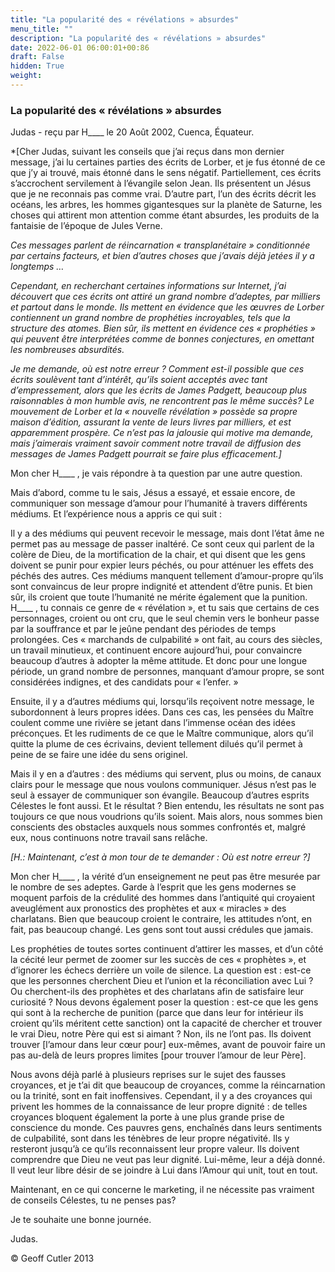 ```yaml
---
title: "La popularité des « révélations » absurdes"
menu_title: ""
description: "La popularité des « révélations » absurdes"
date: 2022-06-01 06:00:01+00:86
draft: False
hidden: True
weight:
---
```

### La popularité des « révélations » absurdes

Judas - reçu par H____ le 20 Août 2002, Cuenca, Équateur.

*[Cher Judas, suivant les conseils que j’ai reçus dans mon dernier message, j’ai lu certaines parties des écrits de Lorber, et je fus étonné de ce que j’y ai trouvé, mais étonné dans le sens négatif. Partiellement, ces écrits s’accrochent servilement à l’évangile selon Jean. Ils présentent un Jésus que je ne reconnais pas comme vrai. D’autre part, l’un des écrits décrit les océans, les arbres, les hommes gigantesques sur la planète de Saturne, les choses qui attirent mon attention comme étant absurdes, les produits de la fantaisie de l’époque de Jules Verne.

*Ces messages parlent de réincarnation « transplanétaire » conditionnée par certains facteurs, et bien d’autres choses que j’avais déjà jetées il y a longtemps …*

*Cependant, en recherchant certaines informations sur Internet, j’ai découvert que ces écrits ont attiré un grand nombre d’adeptes, par milliers et partout dans le monde. Ils mettent en évidence que les œuvres de Lorber contiennent un grand nombre de prophéties incroyables, tels que la structure des atomes. Bien sûr, ils mettent en évidence ces « prophéties » qui peuvent être interprétées comme de bonnes conjectures, en omettant les nombreuses absurdités.*

*Je me demande, où est notre erreur ? Comment est-il possible que ces écrits soulèvent tant d’intérêt, qu’ils soient acceptés avec tant d’empressement, alors que les écrits de James Padgett, beaucoup plus raisonnables à mon humble avis, ne rencontrent pas le même succès? Le mouvement de Lorber et la « nouvelle révélation » possède sa propre maison d’édition, assurant la vente de leurs livres par milliers, et est apparemment prospère. Ce n’est pas la jalousie qui motive ma demande, mais j’aimerais vraiment savoir comment notre travail de diffusion des messages de James Padgett pourrait se faire plus efficacement.]*

Mon cher H____ , je vais répondre à ta question par une autre question.

Mais d’abord, comme tu le sais, Jésus a essayé, et essaie encore, de communiquer son message d’amour pour l’humanité à travers différents médiums. Et l’expérience nous a appris ce qui suit :

Il y a des médiums qui peuvent recevoir le message, mais dont l’état âme ne permet pas au message de passer inaltéré. Ce sont ceux qui parlent de la colère de Dieu, de la mortification de la chair, et qui disent que les gens doivent se punir pour expier leurs péchés, ou pour atténuer les effets des péchés des autres. Ces médiums manquent tellement d’amour-propre qu’ils sont convaincus de leur propre indignité et attendent d’être punis. Et bien sûr, ils croient que toute l’humanité ne mérite également que la punition. H____ , tu connais ce genre de « révélation », et tu sais que certains de ces personnages, croient ou ont cru, que le seul chemin vers le bonheur passe par la souffrance et par le jeûne pendant des périodes de temps prolongées. Ces « marchands de culpabilité » ont fait, au cours des siècles, un travail minutieux, et continuent encore aujourd’hui, pour convaincre beaucoup d’autres à adopter la même attitude. Et donc pour une longue période, un grand nombre de personnes, manquant d’amour propre, se sont considérées indignes, et des candidats pour  « l’enfer. » 

Ensuite, il y a d’autres médiums qui, lorsqu’ils reçoivent notre message, le subordonnent à leurs propres idées. Dans ces cas, les pensées du Maître coulent comme une rivière se jetant dans l’immense océan des idées préconçues. Et les rudiments de ce que le Maître communique, alors qu’il quitte la plume de ces écrivains, devient tellement dilués qu’il permet à peine de se faire une idée du sens originel.

Mais il y en a d’autres : des médiums qui servent, plus ou moins, de canaux clairs pour le message que nous voulons communiquer. Jésus n’est pas le seul à essayer de communiquer son évangile. Beaucoup d’autres esprits Célestes le font aussi. Et le résultat ? Bien entendu, les résultats ne sont pas toujours ce que nous voudrions qu’ils soient. Mais alors, nous sommes bien conscients des obstacles auxquels nous sommes confrontés et, malgré eux, nous continuons notre travail sans relâche.

*[H.: Maintenant, c’est à mon tour de te demander : Où est notre erreur ?]*

Mon cher H____ , la vérité d’un enseignement ne peut pas être mesurée par le nombre de ses adeptes. Garde à l’esprit que les gens modernes se moquent parfois de la crédulité des hommes dans l’antiquité qui croyaient aveuglément aux pronostics des prophètes et aux « miracles » des charlatans. Bien que beaucoup croient le contraire, les attitudes n’ont, en fait, pas beaucoup changé. Les gens sont tout aussi crédules que jamais.

Les prophéties de toutes sortes continuent d’attirer les masses, et d’un côté la cécité leur permet de zoomer sur les succès de ces « prophètes », et d’ignorer les échecs derrière un voile de silence. La question est : est-ce que les personnes cherchent Dieu et l’union et la réconciliation avec Lui ? Ou cherchent-ils des prophètes et des charlatans afin de satisfaire leur curiosité ? Nous devons également poser la question : est-ce que les gens qui sont à la recherche de punition (parce que dans leur for intérieur ils croient qu’ils méritent cette sanction) ont la capacité de chercher et trouver le vrai Dieu, notre Père qui est si aimant ? Non, ils ne l’ont pas. Ils doivent trouver [l’amour dans leur cœur pour] eux-mêmes, avant de pouvoir faire un pas au-delà de leurs propres limites [pour trouver l’amour de leur Père].

Nous avons déjà parlé à plusieurs reprises sur le sujet des fausses croyances, et je t’ai dit que beaucoup de croyances, comme la réincarnation ou la trinité, sont en fait inoffensives. Cependant, il y a des croyances qui privent les hommes de la connaissance de leur propre dignité : de telles croyances bloquent également la porte à une plus grande prise de conscience du monde. Ces pauvres gens, enchaînés dans leurs sentiments de culpabilité, sont dans les ténèbres de leur propre négativité. Ils y resteront jusqu’à ce qu’ils reconnaissent leur propre valeur. Ils doivent comprendre que Dieu ne veut pas leur dignité. Lui-même, leur a déjà donné. Il veut leur libre désir de se joindre à Lui dans l’Amour qui unit, tout en tout.

Maintenant, en ce qui concerne le marketing, il ne nécessite pas vraiment de conseils Célestes, tu ne penses pas?

Je te souhaite une bonne journée.

Judas.

© Geoff Cutler 2013